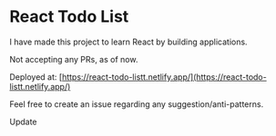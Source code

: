 # React Todo List

I have made this project to learn React by building applications.

Not accepting any PRs, as of now.

Deployed at: [https://react-todo-listt.netlify.app/](https://react-todo-listt.netlify.app/)

Feel free to create an issue regarding any suggestion/anti-patterns.

Update

